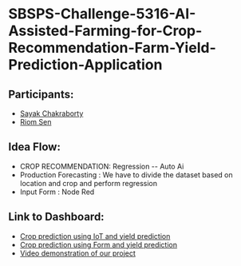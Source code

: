 # SBSPS-Challenge-5316-AI-Assisted-Farming-for-Crop-Recommendation-Farm-Yield-Prediction-Application

## Participants:
<ul>
  <li><a href="https://github.com/Saychakr13">Sayak Chakraborty</a></li>
  <li><a href="https://github.com/RiomSen">Riom Sen</a></li>
</ul>

## Idea Flow:
<ul>
  <li>CROP RECOMMENDATION: Regression -- Auto Ai </li>
  <li>Production Forecasting : We have to divide the dataset based on location and crop and perform regression
  </li>
  <li>Input Form : Node Red</li>

</ul>

## Link to Dashboard:
<ul>
  <li><a href="https://node-red-xzncm-2021-07-13.mybluemix.net/ui/#!/1?socketid=giJ6IaM2tHlstZ7fAAAg">Crop prediction using IoT and yield prediction</a></li>
  <li><a href="https://node-red-rgxpi-2021-07-04.eu-gb.mybluemix.net/ui/#!/1?socketid=R3hw4osYE5ZfrEsGAAAL">Crop prediction using Form and yield prediction</a></li>
  <li><a href="https://drive.google.com/file/d/1SV3wfUUDYJJRMLDfsbuIwzpdGL2PR9Rk/view?usp=sharing">Video demonstration of our project</a></li>
</ul>

